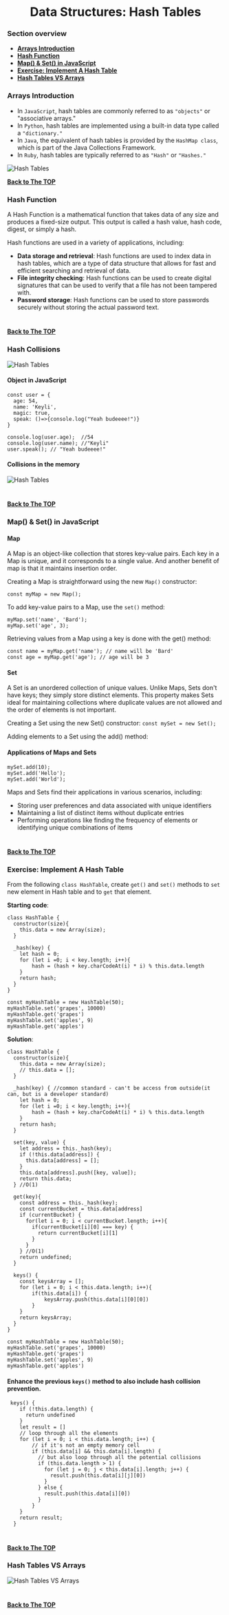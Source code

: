 <h1 align="center">Data Structures: Hash Tables</h1>

### Section overview
* **[Arrays Introduction](#data-structure)**
* **[Hash Function](#hash-function)**
* **[Map() & Set() in JavaScript](#map-set)**
* **[Exercise: Implement A Hash Table](#e-hash-table)**
* **[Hash Tables VS Arrays](#hash-arrays)**

### Arrays Introduction
- In ``JavaScript``, hash tables are commonly referred to as ``"objects"`` or "associative arrays."
- In ``Python``, hash tables are implemented using a built-in data type called a ``"dictionary."``
- In ``Java``, the equivalent of hash tables is provided by the ``HashMap class``, which is part of the Java Collections Framework. 
- In ``Ruby``, hash tables are typically referred to as ``"Hash"`` or ``"Hashes."``

![Hash Tables](https://github.com/tsokac2/-_-_Data_Structures_Algorithms/blob/main/src/09.JPG)

**[Back to The TOP](#section-overview)**

### Hash Function

A Hash Function is a mathematical function that takes data of any size and produces a fixed-size output. This output is called a hash value, hash code, digest, or simply a hash. 

Hash functions are used in a variety of applications, including:

- **Data storage and retrieval**: Hash functions are used to index data in hash tables, which are a type of data structure that allows for fast and efficient searching and retrieval of data.
- **File integrity checking**: Hash functions can be used to create digital signatures that can be used to verify that a file has not been tampered with.
- **Password storage**: Hash functions can be used to store passwords securely without storing the actual password text.

#
**[Back to The TOP](#section-overview)**

### Hash Collisions

![Hash Tables](https://github.com/tsokac2/-_-_Data_Structures_Algorithms/blob/main/src/10.JPG)

#### Object in JavaScript
```
const user = {
  age: 54,
  name: 'Keyli',
  magic: true,
  speak: ()=>{console.log("Yeah budeeee!")}
}

console.log(user.age);  //54
console.log(user.name); //"Keyli"
user.speak(); // "Yeah budeeee!"
```

#### Collisions in the memory

![Hash Tables](https://github.com/tsokac2/-_-_Data_Structures_Algorithms/blob/main/src/11.JPG)

#
**[Back to The TOP](#section-overview)**

### <a name="map-set">Map() & Set() in JavaScript</a>

#### Map
A Map is an object-like collection that stores key-value pairs. Each key in a Map is unique, and it corresponds to a single value. And another benefit of map is that it maintains insertion order.

Creating a Map is straightforward using the new ``Map()`` constructor:

``const myMap = new Map();``

To add key-value pairs to a Map, use the ``set()`` method:
```
myMap.set('name', 'Bard');
myMap.set('age', 3);
```

Retrieving values from a Map using a key is done with the get() method:
```
const name = myMap.get('name'); // name will be 'Bard'
const age = myMap.get('age'); // age will be 3
```

#### Set
A Set is an unordered collection of unique values. Unlike Maps, Sets don't have keys; they simply store distinct elements. This property makes Sets ideal for maintaining collections where duplicate values are not allowed and the order of elements is not important.

Creating a Set using the new Set() constructor:
``const mySet = new Set();``

Adding elements to a Set using the add() method:

#### Applications of Maps and Sets
```
mySet.add(10);
mySet.add('Hello');
mySet.add('World');
```

Maps and Sets find their applications in various scenarios, including:

- Storing user preferences and data associated with unique identifiers
- Maintaining a list of distinct items without duplicate entries
- Performing operations like finding the frequency of elements or identifying unique combinations of items

#
**[Back to The TOP](#section-overview)**

### <a name="e-hash-table">Exercise: Implement A Hash Table</a>

From the following ``class HashTable``, create  ``get()`` and ``set()`` methods to ``set`` new element in Hash table and to ``get`` that element. 

**Starting code**:

```
class HashTable {
  constructor(size){
    this.data = new Array(size);
  }

  _hash(key) {
    let hash = 0;
    for (let i =0; i < key.length; i++){
        hash = (hash + key.charCodeAt(i) * i) % this.data.length
    }
    return hash;
  }
}

const myHashTable = new HashTable(50);
myHashTable.set('grapes', 10000)
myHashTable.get('grapes')
myHashTable.set('apples', 9)
myHashTable.get('apples')
```

**Solution**:

```
class HashTable {
  constructor(size){
    this.data = new Array(size);
    // this.data = [];
  }

  _hash(key) { //common standard - can't be access from outside(it can, but is a developer standard)
    let hash = 0;
    for (let i =0; i < key.length; i++){
        hash = (hash + key.charCodeAt(i) * i) % this.data.length
    }
    return hash;
  }

  set(key, value) {
    let address = this._hash(key);
    if (!this.data[address]) {
      this.data[address] = [];
    }
    this.data[address].push([key, value]);
    return this.data;
  } //O(1)

  get(key){
    const address = this._hash(key);
    const currentBucket = this.data[address]
    if (currentBucket) {
      for(let i = 0; i < currentBucket.length; i++){
        if(currentBucket[i][0] === key) {
          return currentBucket[i][1]
        }
      }
    } //O(1)
    return undefined;
  }

  keys() {
    const keysArray = [];
    for (let i = 0; i < this.data.length; i++){
        if(this.data[i]) {
            keysArray.push(this.data[i][0][0])
        }
    }
    return keysArray;
  }
}

const myHashTable = new HashTable(50);
myHashTable.set('grapes', 10000)
myHashTable.get('grapes')
myHashTable.set('apples', 9)
myHashTable.get('apples')
```

####  Enhance the previous ``keys()`` method to also include hash collision prevention. 
```
 keys() {
    if (!this.data.length) {
      return undefined
    }
    let result = []
    // loop through all the elements
    for (let i = 0; i < this.data.length; i++) {
        // if it's not an empty memory cell
        if (this.data[i] && this.data[i].length) {
          // but also loop through all the potential collisions
          if (this.data.length > 1) {
            for (let j = 0; j < this.data[i].length; j++) {
              result.push(this.data[i][j][0])
            }
          } else {
            result.push(this.data[i][0])
          } 
        }
    }
    return result; 
  }
```
#
**[Back to The TOP](#section-overview)**

### <a name="hash-arrays">Hash Tables VS Arrays</a> 

![Hash Tables VS Arrays]()

#
**[Back to The TOP](#section-overview)**